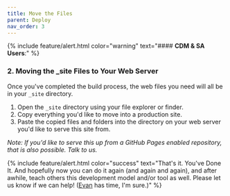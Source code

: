 ```yaml
---
title: Move the Files
parent: Deploy
nav_order: 3
---
```


{% include feature/alert.html color="warning" text="#### **CDM & SA Users**:" %}

### 2. Moving the _site Files to Your Web Server

Once you've completed the build process, the web files you need will all be in your `_site` directory. 

1. Open the `_site` directory using your file explorer or finder.
2. Copy everything you'd like to move into a production site.
3. Paste the copied files and folders into the directory on your web server you'd like to serve this site from. 

*Note: If you'd like to serve this up from a GitHub Pages enabled repository, that is also possible. Talk to us.*

{% include feature/alert.html color="success" text="That's it. You've Done It. And hopefully now you can do it again (and again and again), and after awhile, teach others this development model and/or tool as well. Please let us know if we can help! ([Evan](mailto:ewilliamson@uidaho.edu) has time, I'm sure.)" %}

<!--<div class="alert-warning p-4">
{%capture noteonjekyll %}
#### Note on Jekyll

Jekyll will work its Jekyll/Liquid/Markdown magic on any file in a folder that starts with an underscore ('_') or any file that starts with a YML portion, which starts on the first line with a "---" and ends after the assigned metadata (or no assigned metadata) with another line reading "---"

I'll provide this page's YML as an example:

{:.ml-4}
    `---`
    `title: Deploying the Collection`
    `step: 8`
    `---`

Then everything I'm writing here is below that. 

Jekyll uses that metadata to create the page, or any of the other commands you might need. 
{%endcapture%}
{{noteonjekyll | markdownify}}
</div>-->
